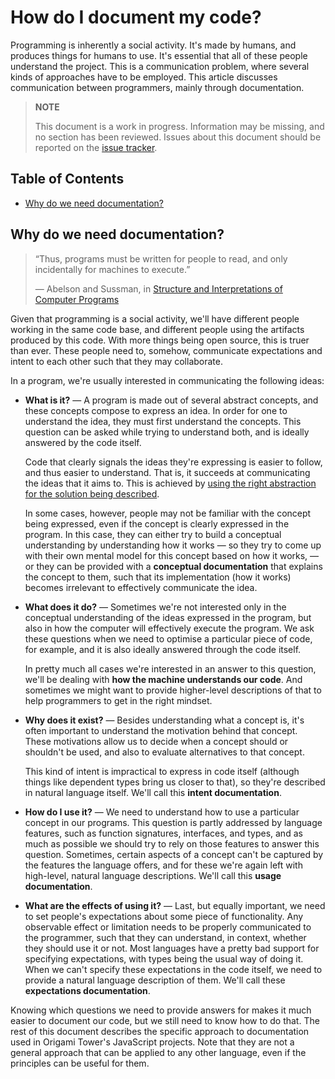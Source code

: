 How do I document my code?
==========================

Programming is inherently a social activity. It's made by humans, and produces
things for humans to use. It's essential that all of these people understand the
project. This is a communication problem, where several kinds of approaches have
to be employed. This article discusses communication between programmers, mainly
through documentation.

> **NOTE**
>
> This document is a work in progress. Information may be missing, and no
> section has been reviewed. Issues about this document should be reported on
> the [issue tracker](https://github.com/origamitower/conventions/issues).

## Table of Contents

  - [Why do we need documentation?](#why-do-we-need-documentation)


## Why do we need documentation?

> “Thus, programs must be written for people to read, and only incidentally for
> machines to execute.”
>
> — Abelson and Sussman, in [Structure and Interpretations of Computer Programs](https://mitpress.mit.edu/sicp/full-text/book/book-Z-H-7.html)

Given that programming is a social activity, we'll have different people working
in the same code base, and different people using the artifacts produced by this
code. With more things being open source, this is truer than ever. These people
need to, somehow, communicate expectations and intent to each other such that
they may collaborate.

In a program, we're usually interested in communicating the following ideas:

  - **What is it?** — A program is made out of several abstract concepts, and
    these concepts compose to express an idea. In order for one to understand
    the idea, they must first understand the concepts. This question can be
    asked while trying to understand both, and is ideally answered by the code
    itself.

    Code that clearly signals the ideas they're expressing is easier to follow,
    and thus easier to understand. That is, it succeeds at communicating the
    ideas that it aims to. This is achieved by
    [using the right abstraction for the solution being described](http://lambdatoast.com/programming/2014/09/20/the-point-of-abstraction.html).

    In some cases, however, people may not be familiar with the concept being
    expressed, even if the concept is clearly expressed in the program. In this
    case, they can either try to build a conceptual understanding by
    understanding how it works — so they try to come up with their own mental
    model for this concept based on how it works, — or they can be provided with
    a **conceptual documentation** that explains the concept to them, such that
    its implementation (how it works) becomes irrelevant to effectively
    communicate the idea.


  - **What does it do?** — Sometimes we're not interested only in the conceptual
    understanding of the ideas expressed in the program, but also in how the
    computer will effectively execute the program. We ask these questions when
    we need to optimise a particular piece of code, for example, and it is also
    ideally answered through the code itself.

    In pretty much all cases we're interested in an answer to this question,
    we'll be dealing with **how the machine understands our code**. And
    sometimes we might want to provide higher-level descriptions of that to help
    programmers to get in the right mindset.


  - **Why does it exist?** — Besides understanding what a concept is, it's often
    important to understand the motivation behind that concept. These
    motivations allow us to decide when a concept should or shouldn't be used,
    and also to evaluate alternatives to that concept.

    This kind of intent is impractical to express in code itself (although
    things like dependent types bring us closer to that), so they're described
    in natural language itself. We'll call this **intent documentation**.


  - **How do I use it?** — We need to understand how to use a particular concept
    in our programs. This question is partly addressed by language features,
    such as function signatures, interfaces, and types, and as much as possible
    we should try to rely on those features to answer this question. Sometimes,
    certain aspects of a concept can't be captured by the features the language
    offers, and for these we're again left with high-level, natural language
    descriptions. We'll call this **usage documentation**.


  - **What are the effects of using it?** — Last, but equally important, we need
    to set people's expectations about some piece of functionality. Any
    observable effect or limitation needs to be properly communicated to the
    programmer, such that they can understand, in context, whether they should
    use it or not. Most languages have a pretty bad support for specifying
    expectations, with types being the usual way of doing it. When we can't
    specify these expectations in the code itself, we need to provide a natural
    language description of them. We'll call these **expectations documentation**.


Knowing which questions we need to provide answers for makes it much easier to
document our code, but we still need to know how to do that. The rest of this
document describes the specific approach to documentation used in Origami
Tower's JavaScript projects. Note that they are not a general approach that can
be applied to any other language, even if the principles can be useful for them.


